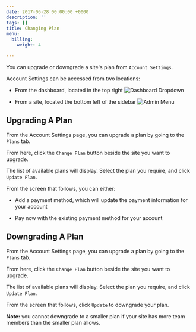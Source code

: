 ```yaml
---
date: 2017-06-28 00:00:00 +0000
description: ''
tags: []
title: Changing Plan
menu:
  billing:
    weight: 4

---
```

You can upgrade or downgrade a site's plan from `Account Settings`.

Account Settings can be accessed from two locations:

* From the dashboard, located in the top right <img src="/docs/assets/images/billing_account_dropdown.png" alt="Dashboard Dropdown" draggable="true" data-bukket-ext-bukket-draggable="true">

* From a site, located the bottom left of the sidebar <img src="/docs/assets/images/billing_account_menu.png" alt="Admin Menu" draggable="true" data-bukket-ext-bukket-draggable="true">

## Upgrading A Plan

From the Account Settings page, you can upgrade a plan by going to the `Plans` tab.

From here, click the `Change Plan` button beside the site you want to upgrade.

The list of available plans will display. Select the plan you require, and click `Update Plan`.

From the screen that follows, you can either:

* Add a payment method, which will update the payment information for your account

* Pay now with the existing payment method for your account

## Downgrading A Plan

From the Account Settings page, you can upgrade a plan by going to the `Plans` tab.

From here, click the `Change Plan` button beside the site you want to upgrade.

The list of available plans will display. Select the plan you require, and click `Update Plan`.

From the screen that follows, click `Update` to downgrade your plan.

**Note:** you cannot downgrade to a smaller plan if your site has more team members than the smaller plan allows.
